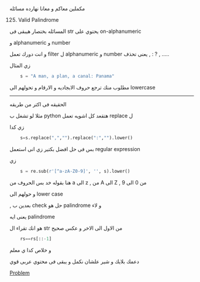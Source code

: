 مكملين معاكم و معانا نهارده مسائله

125. Valid Palindrome

المسائله بختصار هيبقى فى str يحتوي على on-alphanumeric

و alphanumeric و number

و انت دورك تعمل filter ل alphanumeric و number يعنى تحذف , : ? , .....

زي المثال

```python
    s = "A man, a plan, a canal: Panama"
```

مطلوب منك ترجع حروف الابجاديه و الارقام و تحولهم الى lowercase

---

الحقيقه فى اكتر من طريقه

مثلا لو تشغل ب python هتقعد كل اشويه تعمل replace ل

زي كدا

```python
    s=s.replace(",","").replace(":","").lower()
```

بس فى حل افضل بكتير زي انى استعمل regular expression

زي

```python
    s = re.sub(r'[^a-zA-Z0-9]', '', s).lower()
```

هنا بقوله خد بس الحروف من a الى z , من A الى Z , من 0 الى 9

و حولهم الى lower case

, بعدين ب check حل هو palindrome و لاء

يعنى ايه palindrome

هو انك تقراء ال str من الاول الى الاخر و عكس صحيح

```python
    rs==rs[::-1]
```

و خلاص كدا ي معلم

دعمك بلايك و شير علشان نكمل و يبقى فى محتوي عربى قوي

[Problem](https://leetcode.com/problems/valid-palindrome/)
